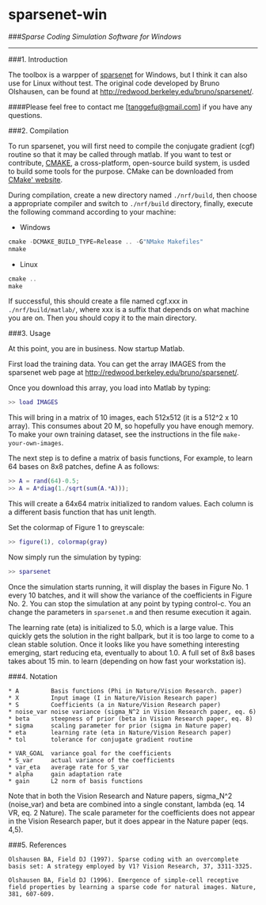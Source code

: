 sparsenet-win
=============
###*Sparse Coding Simulation Software for Windows*
**************************************************


###1. Introduction

The toolbox is a warpper of [sparsenet](http://redwood.berkeley.edu/bruno/sparsenet/) for Windows, but I think it can also use for Linux without test. The original code developed by Bruno Olshausen, can be found at http://redwood.berkeley.edu/bruno/sparsenet/.

####Please feel free to contact me [tanggefu@gmail.com] if you have any questions.

###2. Compilation

To run sparsenet, you will first need to compile the conjugate gradient (cgf) routine so that it may be called through matlab. If you want to test or contribute, [CMAKE](http://www.cmake.org), a cross-platform, open-source build system, is usded to build some tools for the purpose. CMake can be downloaded from [CMake' website](http://www.cmake.org/cmake/resources/software.html).

During compilation, create a new directory named `./nrf/build`, then choose a appropriate compiler and switch to `./nrf/build` directory, finally, execute the following command according to your machine:

* Windows

```cpp
cmake -DCMAKE_BUILD_TYPE=Release .. -G"NMake Makefiles"
nmake
```

* Linux

```cpp
cmake ..
make
```

If successful, this should create a file named cgf.xxx in `./nrf/build/matlab/`, where xxx is a suffix that depends on what machine you are on. Then you should copy it to the main directory.

###3. Usage

At this point, you are in business. Now startup Matlab.

First load the training data.  You can get the array IMAGES from the sparsenet web page at http://redwood.berkeley.edu/bruno/sparsenet/.

Once you download this array, you load into Matlab by typing:

```matlab
>> load IMAGES
```

This will bring in a matrix of 10 images, each 512x512 (it is a 512^2 x 10 array). This consumes about 20 M, so hopefully you have enough memory.  To make your own training dataset, see the instructions in the file `make-your-own-images`.

The next step is to define a matrix of basis functions, For example, to learn 64 bases on 8x8 patches, define A as follows:

```matlab
>> A = rand(64)-0.5;
>> A = A*diag(1./sqrt(sum(A.*A)));
```

This will create a 64x64 matrix initialized to random values. Each column is a different basis function that has unit length.

Set the colormap of Figure 1 to greyscale:

```matlab
>> figure(1), colormap(gray)
```

Now simply run the simulation by typing:

```matlab
>> sparsenet
```

Once the simulation starts running, it will display the bases in Figure No. 1 every 10 batches, and it will show the variance of the coefficients in Figure No. 2. You can stop the simulation at any point by typing control-c. You an change the parameters in `sparsenet.m` and then resume execution it again.

The learning rate (eta) is initialized to 5.0, which is a large value. This quickly gets the solution in the right ballpark, but it is too large to come to a clean stable solution. Once it looks like you have something interesting emerging, start reducing eta, eventually to about 1.0. A full set of 8x8 bases takes about 15 min. to learn (depending on how fast your workstation is).

###4. Notation

```
* A         Basis functions (Phi in Nature/Vision Research. paper)
* X         Input image (I in Nature/Vision Research paper)
* S         Coefficients (a in Nature/Vision Research paper)
* noise_var noise variance (sigma_N^2 in Vision Research paper, eq. 6)
* beta      steepness of prior (beta in Vision Research paper, eq. 8)
* sigma     scaling parameter for prior (sigma in Nature paper)
* eta       learning rate (eta in Nature/Vision Research paper)
* tol       tolerance for conjugate gradient routine
```

```
* VAR_GOAL  variance goal for the coefficients
* S_var     actual variance of the coefficients
* var_eta   average rate for S_var
* alpha     gain adaptation rate
* gain      L2 norm of basis functions
```

Note that in both the Vision Research and Nature papers, sigma_N^2 (noise_var) and beta are combined into a single constant, lambda (eq. 14 VR, eq. 2 Nature). The scale parameter for the coefficients does not appear in the Vision Research paper, but it does appear in the Nature paper (eqs. 4,5).

###5. References

```
Olshausen BA, Field DJ (1997). Sparse coding with an overcomplete basis set: A strategy employed by V1? Vision Research, 37, 3311-3325.

Olshausen BA, Field DJ (1996). Emergence of simple-cell receptive field properties by learning a sparse code for natural images. Nature, 381, 607-609.
```
